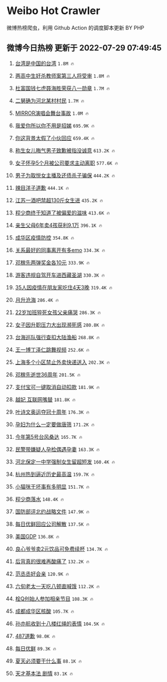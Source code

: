 # Weibo Hot Crawler 



微博热榜爬虫，利用 Github Action 的调度脚本更新 BY PHP 


## 微博今日热榜 更新于 2022-07-29 07:49:45 
1. [台湾是中国的台湾](https://s.weibo.com/weibo?q=%23%E5%8F%B0%E6%B9%BE%E6%98%AF%E4%B8%AD%E5%9B%BD%E7%9A%84%E5%8F%B0%E6%B9%BE%23&Refer=top) `1.8M 🔥` 

1. [两高中生奸杀教师案第三人将受审](https://s.weibo.com/weibo?q=%23%E4%B8%A4%E9%AB%98%E4%B8%AD%E7%94%9F%E5%A5%B8%E6%9D%80%E6%95%99%E5%B8%88%E6%A1%88%E7%AC%AC%E4%B8%89%E4%BA%BA%E5%B0%86%E5%8F%97%E5%AE%A1%23&Refer=top) `1.8M 🔥` 

1. [杜富国钱七虎聂海胜荣获八一勋章](https://s.weibo.com/weibo?q=%23%E6%9D%9C%E5%AF%8C%E5%9B%BD%E9%92%B1%E4%B8%83%E8%99%8E%E8%81%82%E6%B5%B7%E8%83%9C%E8%8D%A3%E8%8E%B7%E5%85%AB%E4%B8%80%E5%8B%8B%E7%AB%A0%23&Refer=top) `1.7M 🔥` 

1. [二舅确为河北某村村民](https://s.weibo.com/weibo?q=%23%E4%BA%8C%E8%88%85%E7%A1%AE%E4%B8%BA%E6%B2%B3%E5%8C%97%E6%9F%90%E6%9D%91%E6%9D%91%E6%B0%91%23&Refer=top) `1.7M 🔥` 

1. [MIRROR演唱会舞台事故](https://s.weibo.com/weibo?q=%23MIRROR%E6%BC%94%E5%94%B1%E4%BC%9A%E8%88%9E%E5%8F%B0%E4%BA%8B%E6%95%85%23&Refer=top) `1.0M 🔥` 

1. [我爱你所以你不用是招娣](https://s.weibo.com/weibo?q=%23%E6%88%91%E7%88%B1%E4%BD%A0%E6%89%80%E4%BB%A5%E4%BD%A0%E4%B8%8D%E7%94%A8%E6%98%AF%E6%8B%9B%E5%A8%A3%23&Refer=top) `695.9K 🔥` 

1. [你这背景太假了小伙回应](https://s.weibo.com/weibo?q=%23%E4%BD%A0%E8%BF%99%E8%83%8C%E6%99%AF%E5%A4%AA%E5%81%87%E4%BA%86%E5%B0%8F%E4%BC%99%E5%9B%9E%E5%BA%94%23&Refer=top) `659.4K 🔥` 

1. [称生女儿晦气男子致歉被指没诚意](https://s.weibo.com/weibo?q=%23%E7%A7%B0%E7%94%9F%E5%A5%B3%E5%84%BF%E6%99%A6%E6%B0%94%E7%94%B7%E5%AD%90%E8%87%B4%E6%AD%89%E8%A2%AB%E6%8C%87%E6%B2%A1%E8%AF%9A%E6%84%8F%23&Refer=top) `613.2K 🔥` 

1. [女子怀孕5个月被公司要求主动离职](https://s.weibo.com/weibo?q=%23%E5%A5%B3%E5%AD%90%E6%80%80%E5%AD%955%E4%B8%AA%E6%9C%88%E8%A2%AB%E5%85%AC%E5%8F%B8%E8%A6%81%E6%B1%82%E4%B8%BB%E5%8A%A8%E7%A6%BB%E8%81%8C%23&Refer=top) `577.6K 🔥` 

1. [男子为取悦女主播及还债杀子骗保](https://s.weibo.com/weibo?q=%23%E7%94%B7%E5%AD%90%E4%B8%BA%E5%8F%96%E6%82%A6%E5%A5%B3%E4%B8%BB%E6%92%AD%E5%8F%8A%E8%BF%98%E5%80%BA%E6%9D%80%E5%AD%90%E9%AA%97%E4%BF%9D%23&Refer=top) `444.2K 🔥` 

1. [辣目洋子道歉](https://s.weibo.com/weibo?q=%23%E8%BE%A3%E7%9B%AE%E6%B4%8B%E5%AD%90%E9%81%93%E6%AD%89%23&Refer=top) `444.1K 🔥` 

1. [江苏一酒吧禁超130斤女生进](https://s.weibo.com/weibo?q=%23%E6%B1%9F%E8%8B%8F%E4%B8%80%E9%85%92%E5%90%A7%E7%A6%81%E8%B6%85130%E6%96%A4%E5%A5%B3%E7%94%9F%E8%BF%9B%23&Refer=top) `435.2K 🔥` 

1. [程少商终于知道了被偏爱的滋味](https://s.weibo.com/weibo?q=%23%E7%A8%8B%E5%B0%91%E5%95%86%E7%BB%88%E4%BA%8E%E7%9F%A5%E9%81%93%E4%BA%86%E8%A2%AB%E5%81%8F%E7%88%B1%E7%9A%84%E6%BB%8B%E5%91%B3%23&Refer=top) `413.6K 🔥` 

1. [亲生父母6年卖4孩获利9.1万](https://s.weibo.com/weibo?q=%23%E4%BA%B2%E7%94%9F%E7%88%B6%E6%AF%8D6%E5%B9%B4%E5%8D%964%E5%AD%A9%E8%8E%B7%E5%88%A99.1%E4%B8%87%23&Refer=top) `396.1K 🔥` 

1. [成华区疫情防控](https://s.weibo.com/weibo?q=%23%E6%88%90%E5%8D%8E%E5%8C%BA%E7%96%AB%E6%83%85%E9%98%B2%E6%8E%A7%23&Refer=top) `354.8K 🔥` 

1. [关系最好的同事离开有多emo](https://s.weibo.com/weibo?q=%23%E5%85%B3%E7%B3%BB%E6%9C%80%E5%A5%BD%E7%9A%84%E5%90%8C%E4%BA%8B%E7%A6%BB%E5%BC%80%E6%9C%89%E5%A4%9Aemo%23&Refer=top) `334.3K 🔥` 

1. [邓稼先两弹奖金各10元](https://s.weibo.com/weibo?q=%23%E9%82%93%E7%A8%BC%E5%85%88%E4%B8%A4%E5%BC%B9%E5%A5%96%E9%87%91%E5%90%8410%E5%85%83%23&Refer=top) `333.9K 🔥` 

1. [游客违规自驾开车进西藏圣湖](https://s.weibo.com/weibo?q=%23%E6%B8%B8%E5%AE%A2%E8%BF%9D%E8%A7%84%E8%87%AA%E9%A9%BE%E5%BC%80%E8%BD%A6%E8%BF%9B%E8%A5%BF%E8%97%8F%E5%9C%A3%E6%B9%96%23&Refer=top) `330.3K 🔥` 

1. [35人因疫情在朋友家吃住4天3晚](https://s.weibo.com/weibo?q=%2335%E4%BA%BA%E5%9B%A0%E7%96%AB%E6%83%85%E5%9C%A8%E6%9C%8B%E5%8F%8B%E5%AE%B6%E5%90%83%E4%BD%8F4%E5%A4%A93%E6%99%9A%23&Refer=top) `319.4K 🔥` 

1. [月升沧海](https://s.weibo.com/weibo?q=%23%E6%9C%88%E5%8D%87%E6%B2%A7%E6%B5%B7%23&Refer=top) `286.4K 🔥` 

1. [22岁加班猝死女孩父亲痛哭](https://s.weibo.com/weibo?q=%2322%E5%B2%81%E5%8A%A0%E7%8F%AD%E7%8C%9D%E6%AD%BB%E5%A5%B3%E5%AD%A9%E7%88%B6%E4%BA%B2%E7%97%9B%E5%93%AD%23&Refer=top) `286.3K 🔥` 

1. [女子因升职压力大出现濒死感](https://s.weibo.com/weibo?q=%23%E5%A5%B3%E5%AD%90%E5%9B%A0%E5%8D%87%E8%81%8C%E5%8E%8B%E5%8A%9B%E5%A4%A7%E5%87%BA%E7%8E%B0%E6%BF%92%E6%AD%BB%E6%84%9F%23&Refer=top) `280.8K 🔥` 

1. [台海巡队强行查扣大陆渔船](https://s.weibo.com/weibo?q=%23%E5%8F%B0%E6%B5%B7%E5%B7%A1%E9%98%9F%E5%BC%BA%E8%A1%8C%E6%9F%A5%E6%89%A3%E5%A4%A7%E9%99%86%E6%B8%94%E8%88%B9%23&Refer=top) `268.8K 🔥` 

1. [王一博丁泽仁跳舞视频](https://s.weibo.com/weibo?q=%23%E7%8E%8B%E4%B8%80%E5%8D%9A%E4%B8%81%E6%B3%BD%E4%BB%81%E8%B7%B3%E8%88%9E%E8%A7%86%E9%A2%91%23&Refer=top) `252.6K 🔥` 

1. [上海多个小区禁止外卖快递送入](https://s.weibo.com/weibo?q=%23%E4%B8%8A%E6%B5%B7%E5%A4%9A%E4%B8%AA%E5%B0%8F%E5%8C%BA%E7%A6%81%E6%AD%A2%E5%A4%96%E5%8D%96%E5%BF%AB%E9%80%92%E9%80%81%E5%85%A5%23&Refer=top) `202.3K 🔥` 

1. [邓稼先逝世36周年](https://s.weibo.com/weibo?q=%23%E9%82%93%E7%A8%BC%E5%85%88%E9%80%9D%E4%B8%9636%E5%91%A8%E5%B9%B4%23&Refer=top) `201.5K 🔥` 

1. [支付宝可一键取消自动扣款](https://s.weibo.com/weibo?q=%23%E6%94%AF%E4%BB%98%E5%AE%9D%E5%8F%AF%E4%B8%80%E9%94%AE%E5%8F%96%E6%B6%88%E8%87%AA%E5%8A%A8%E6%89%A3%E6%AC%BE%23&Refer=top) `181.9K 🔥` 

1. [越妃 互联网嘴替](https://s.weibo.com/weibo?q=%E8%B6%8A%E5%A6%83%20%E4%BA%92%E8%81%94%E7%BD%91%E5%98%B4%E6%9B%BF&Refer=top) `181.8K 🔥` 

1. [叶诗文奥运夺冠十周年](https://s.weibo.com/weibo?q=%23%E5%8F%B6%E8%AF%97%E6%96%87%E5%A5%A5%E8%BF%90%E5%A4%BA%E5%86%A0%E5%8D%81%E5%91%A8%E5%B9%B4%23&Refer=top) `176.3K 🔥` 

1. [孕妇为什么一定要做唐筛](https://s.weibo.com/weibo?q=%23%E5%AD%95%E5%A6%87%E4%B8%BA%E4%BB%80%E4%B9%88%E4%B8%80%E5%AE%9A%E8%A6%81%E5%81%9A%E5%94%90%E7%AD%9B%23&Refer=top) `171.2K 🔥` 

1. [今年第5号台风桑达](https://s.weibo.com/weibo?q=%23%E4%BB%8A%E5%B9%B4%E7%AC%AC5%E5%8F%B7%E5%8F%B0%E9%A3%8E%E6%A1%91%E8%BE%BE%23&Refer=top) `165.7K 🔥` 

1. [民警带嫌疑人孕检偶遇孕妻](https://s.weibo.com/weibo?q=%23%E6%B0%91%E8%AD%A6%E5%B8%A6%E5%AB%8C%E7%96%91%E4%BA%BA%E5%AD%95%E6%A3%80%E5%81%B6%E9%81%87%E5%AD%95%E5%A6%BB%23&Refer=top) `163.3K 🔥` 

1. [河北保定一中学强制女生留超短发](https://s.weibo.com/weibo?q=%23%E6%B2%B3%E5%8C%97%E4%BF%9D%E5%AE%9A%E4%B8%80%E4%B8%AD%E5%AD%A6%E5%BC%BA%E5%88%B6%E5%A5%B3%E7%94%9F%E7%95%99%E8%B6%85%E7%9F%AD%E5%8F%91%23&Refer=top) `160.4K 🔥` 

1. [杭州热到逼近历史最高温](https://s.weibo.com/weibo?q=%23%E6%9D%AD%E5%B7%9E%E7%83%AD%E5%88%B0%E9%80%BC%E8%BF%91%E5%8E%86%E5%8F%B2%E6%9C%80%E9%AB%98%E6%B8%A9%23&Refer=top) `159.7K 🔥` 

1. [小猫咪干坏事有多明显](https://s.weibo.com/weibo?q=%23%E5%B0%8F%E7%8C%AB%E5%92%AA%E5%B9%B2%E5%9D%8F%E4%BA%8B%E6%9C%89%E5%A4%9A%E6%98%8E%E6%98%BE%23&Refer=top) `151.7K 🔥` 

1. [程少商落水](https://s.weibo.com/weibo?q=%23%E7%A8%8B%E5%B0%91%E5%95%86%E8%90%BD%E6%B0%B4%23&Refer=top) `148.4K 🔥` 

1. [国防部评北约战略文件](https://s.weibo.com/weibo?q=%E5%9B%BD%E9%98%B2%E9%83%A8%E8%AF%84%E5%8C%97%E7%BA%A6%E6%88%98%E7%95%A5%E6%96%87%E4%BB%B6&Refer=top) `147.9K 🔥` 

1. [每日优鲜回应公司解散](https://s.weibo.com/weibo?q=%23%E6%AF%8F%E6%97%A5%E4%BC%98%E9%B2%9C%E5%9B%9E%E5%BA%94%E5%85%AC%E5%8F%B8%E8%A7%A3%E6%95%A3%23&Refer=top) `137.5K 🔥` 

1. [美国GDP](https://s.weibo.com/weibo?q=%E7%BE%8E%E5%9B%BDGDP&Refer=top) `136.8K 🔥` 

1. [良心爷爷卖2元饮品可免费续杯](https://s.weibo.com/weibo?q=%23%E8%89%AF%E5%BF%83%E7%88%B7%E7%88%B7%E5%8D%962%E5%85%83%E9%A5%AE%E5%93%81%E5%8F%AF%E5%85%8D%E8%B4%B9%E7%BB%AD%E6%9D%AF%23&Refer=top) `134.7K 🔥` 

1. [后背真的很难再酸痛了](https://s.weibo.com/weibo?q=%23%E5%90%8E%E8%83%8C%E7%9C%9F%E7%9A%84%E5%BE%88%E9%9A%BE%E5%86%8D%E9%85%B8%E7%97%9B%E4%BA%86%23&Refer=top) `132.2K 🔥` 

1. [范丞丞好会亲](https://s.weibo.com/weibo?q=%23%E8%8C%83%E4%B8%9E%E4%B8%9E%E5%A5%BD%E4%BC%9A%E4%BA%B2%23&Refer=top) `120.9K 🔥` 

1. [六旬老太一天吃八顿直喊饿](https://s.weibo.com/weibo?q=%23%E5%85%AD%E6%97%AC%E8%80%81%E5%A4%AA%E4%B8%80%E5%A4%A9%E5%90%83%E5%85%AB%E9%A1%BF%E7%9B%B4%E5%96%8A%E9%A5%BF%23&Refer=top) `112.2K 🔥` 

1. [栓Q创始人参加相亲节目](https://s.weibo.com/weibo?q=%23%E6%A0%93Q%E5%88%9B%E5%A7%8B%E4%BA%BA%E5%8F%82%E5%8A%A0%E7%9B%B8%E4%BA%B2%E8%8A%82%E7%9B%AE%23&Refer=top) `108.3K 🔥` 

1. [成都成华区核酸](https://s.weibo.com/weibo?q=%23%E6%88%90%E9%83%BD%E6%88%90%E5%8D%8E%E5%8C%BA%E6%A0%B8%E9%85%B8%23&Refer=top) `105.7K 🔥` 

1. [孙亦航收到十八楼红绳的表情](https://s.weibo.com/weibo?q=%23%E5%AD%99%E4%BA%A6%E8%88%AA%E6%94%B6%E5%88%B0%E5%8D%81%E5%85%AB%E6%A5%BC%E7%BA%A2%E7%BB%B3%E7%9A%84%E8%A1%A8%E6%83%85%23&Refer=top) `104.5K 🔥` 

1. [487道歉](https://s.weibo.com/weibo?q=%23487%E9%81%93%E6%AD%89%23&Refer=top) `98.0K 🔥` 

1. [每日优鲜](https://s.weibo.com/weibo?q=%E6%AF%8F%E6%97%A5%E4%BC%98%E9%B2%9C&Refer=top) `89.3K 🔥` 

1. [夏天必须要干什么事](https://s.weibo.com/weibo?q=%23%E5%A4%8F%E5%A4%A9%E5%BF%85%E9%A1%BB%E8%A6%81%E5%B9%B2%E4%BB%80%E4%B9%88%E4%BA%8B%23&Refer=top) `88.1K 🔥` 

1. [天才基本法 剧情](https://s.weibo.com/weibo?q=%E5%A4%A9%E6%89%8D%E5%9F%BA%E6%9C%AC%E6%B3%95%20%E5%89%A7%E6%83%85&Refer=top) `83.1K 🔥` 

